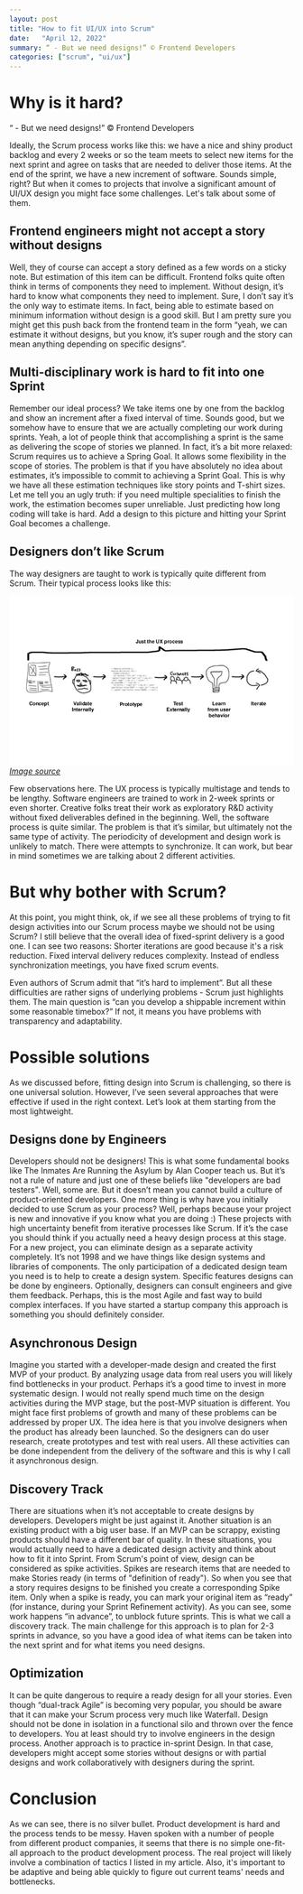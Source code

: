 ```yaml
---
layout: post
title: "How to fit UI/UX into Scrum"
date:   "April 12, 2022"
summary: “ - But we need designs!” © Frontend Developers
categories: ["scrum", "ui/ux"]
---
```


# Why is it hard?

“ - But we need designs!” © Frontend Developers

Ideally, the Scrum process works like this: we have a nice and shiny product backlog and every 2 weeks or so the team meets to select new items for the next sprint and agree on tasks that are needed to deliver those items. At the end of the sprint, we have a new increment of software. Sounds simple, right? But when it comes to projects that involve a significant amount of UI/UX design you might face some challenges. Let's talk about some of them.

## Frontend engineers might not accept a story without designs
Well, they of course can accept a story defined as a few words on a sticky note. But estimation of this item can be difficult. Frontend folks quite often think in terms of components they need to implement. Without design, it’s hard to know what components they need to implement. Sure, I don’t say it’s the only way to estimate items. In fact, being able to estimate based on minimum information without design is a good skill. But I am pretty sure you might get this push back from the frontend team in the form “yeah, we can estimate it without designs, but you know, it’s super rough and the story can mean anything depending on specific designs”.

## Multi-disciplinary work is hard to fit into one Sprint
Remember our ideal process? We take items one by one from the backlog and show an increment after a fixed interval of time. Sounds good, but we somehow have to ensure that we are actually completing our work during sprints. Yeah, a lot of people think that accomplishing a sprint is the same as delivering the scope of stories we planned. In fact, it’s a bit more relaxed: Scrum requires us to achieve a Spring Goal. It allows some flexibility in the scope of stories. The problem is that if you have absolutely no idea about estimates, it’s impossible to commit to achieving a Sprint Goal. This is why we have all these estimation techniques like story points and T-shirt sizes. Let me tell you an ugly truth: if you need multiple specialities to finish the work, the estimation becomes super unreliable. Just predicting how long coding will take is hard. Add a design to this picture and hitting your Sprint Goal becomes a challenge.

## Designers don’t like Scrum
The way designers are taught to work is typically quite different from Scrum. Their typical process looks like this:

![Lean UX](/lean_ux.png)
*[Image source](https://uxplanet.org/lean-ux-how-to-get-started-bb3771697e2)*

Few observations here. The UX process is typically multistage and tends to be lengthy. Software engineers are trained to work in 2-week sprints or even shorter. Creative folks treat their work as exploratory R&D activity without fixed deliverables defined in the beginning. Well, the software process is quite similar. The problem is that it’s similar, but ultimately not the same type of activity. The periodicity of development and design work is unlikely to match. There were attempts to synchronize. It can work, but bear in mind sometimes we are talking about 2 different activities.

# But why bother with Scrum?
At this point, you might think, ok, if we see all these problems of trying to fit design activities into our Scrum process maybe we should not be using Scrum? I still believe that the overall idea of fixed-sprint delivery is a good one. I can see two reasons:
Shorter iterations are good because it's a risk reduction.
Fixed interval delivery reduces complexity. Instead of endless synchronization meetings, you have fixed scrum events.

Even authors of Scrum admit that “it’s hard to implement”. But all these difficulties are rather signs of underlying problems - Scrum just highlights them. The main question is “can you develop a shippable increment within some reasonable timebox?” If not, it means you have problems with transparency and adaptability.

# Possible solutions
As we discussed before, fitting design into Scrum is challenging, so there is one universal solution. However, I’ve seen several approaches that were effective if used in the right context. Let’s look at them starting from the most lightweight.

## Designs done by Engineers
Developers should not be designers! This is what some fundamental books like The Inmates Are Running the Asylum by Alan Cooper teach us. But it’s not a rule of nature and just one of these beliefs like "developers are bad testers". Well, some are. But it doesn’t mean you cannot build a culture of product-oriented developers. One more thing is why have you initially decided to use Scrum as your process? Well, perhaps because your project is new and innovative if you know what you are doing :) These projects with high uncertainty benefit from iterative processes like Scrum. If it’s the case you should think if you actually need a heavy design process at this stage. For a new project, you can eliminate design as a separate activity completely. It’s not 1998 and we have things like design systems and libraries of components. The only participation of a dedicated design team you need is to help to create a design system. Specific features designs can be done by engineers. Optionally, designers can consult engineers and give them feedback. Perhaps, this is the most Agile and fast way to build complex interfaces. If you have started a startup company this approach is something you should definitely consider.

## Asynchronous Design
Imagine you started with a developer-made design and created the first MVP of your product. By analyzing usage data from real users you will likely find bottlenecks in your product. Perhaps it’s a good time to invest in more systematic design. I would not really spend much time on the design activities during the MVP stage, but the post-MVP situation is different. You might face first problems of growth and many of these problems can be addressed by proper UX. The idea here is that you involve designers when the product has already been launched. So the designers can do user research, create prototypes and test with real users. All these activities can be done independent from the delivery of the software and this is why I call it asynchronous design.

## Discovery Track
There are situations when it’s not acceptable to create designs by developers. Developers might be just against it. Another situation is an existing product with a big user base. If an MVP can be scrappy, existing products should have a different bar of quality. In these situations, you would actually need to have a dedicated design activity and think about how to fit it into Sprint. From Scrum's point of view, design can be considered as spike activities. Spikes are research items that are needed to make Stories ready (in terms of "definition of ready"). So when you see that a story requires designs to be finished you create a corresponding Spike item. Only when a spike is ready, you can mark your original item as “ready” (for instance, during your Sprint Refinement activity). As you can see, some work happens “in advance”, to unblock future sprints. This is what we call a discovery track. The main challenge for this approach is to plan for 2-3 sprints in advance, so you have a good idea of what items can be taken into the next sprint and for what items you need designs.

## Optimization
It can be quite dangerous to require a ready design for all your stories. Even though “dual-track Agile” is becoming very popular, you should be aware that it can make your Scrum process very much like Waterfall. Design should not be done in isolation in a functional silo and thrown over the fence to developers. You at least should try to involve engineers in the design process. Another approach is to practice in-sprint Design. In that case, developers might accept some stories without designs or with partial designs and work collaboratively with designers during the sprint.

# Conclusion
As we can see, there is no silver bullet. Product development is hard and the process tends to be messy. Haven spoken with a number of people from different product companies, it seems that there is no simple one-fit-all approach to the product development process. The real project will likely involve a combination of tactics I listed in my article. Also, it's important to be adaptive and being able quickly to figure out current teams' needs and bottlenecks. 

